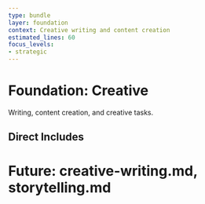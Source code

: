 ```yaml
---
type: bundle
layer: foundation
context: Creative writing and content creation
estimated_lines: 60
focus_levels:
- strategic
---
```

# Foundation: Creative

Writing, content creation, and creative tasks.

## Direct Includes
# Future: creative-writing.md, storytelling.md